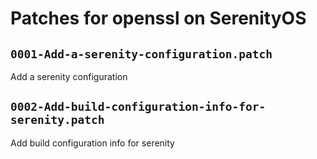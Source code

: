 # Patches for openssl on SerenityOS

## `0001-Add-a-serenity-configuration.patch`

Add a serenity configuration



## `0002-Add-build-configuration-info-for-serenity.patch`

Add build configuration info for serenity




